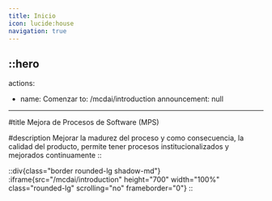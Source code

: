 ```yaml
---
title: Inicio
icon: lucide:house
navigation: true
---
```


::hero
---
actions:
  - name: Comenzar
    to: /mcdai/introduction
announcement: null
---
#title
Mejora de Procesos de Software (MPS)

#description
Mejorar la madurez del proceso y como consecuencia, la calidad del producto, permite tener procesos institucionalizados y mejorados continuamente
::

::div{class="border rounded-lg shadow-md"}
  :iframe{src="/mcdai/introduction" height="700" width="100%" class="rounded-lg" scrolling="no" frameborder="0"}
::
